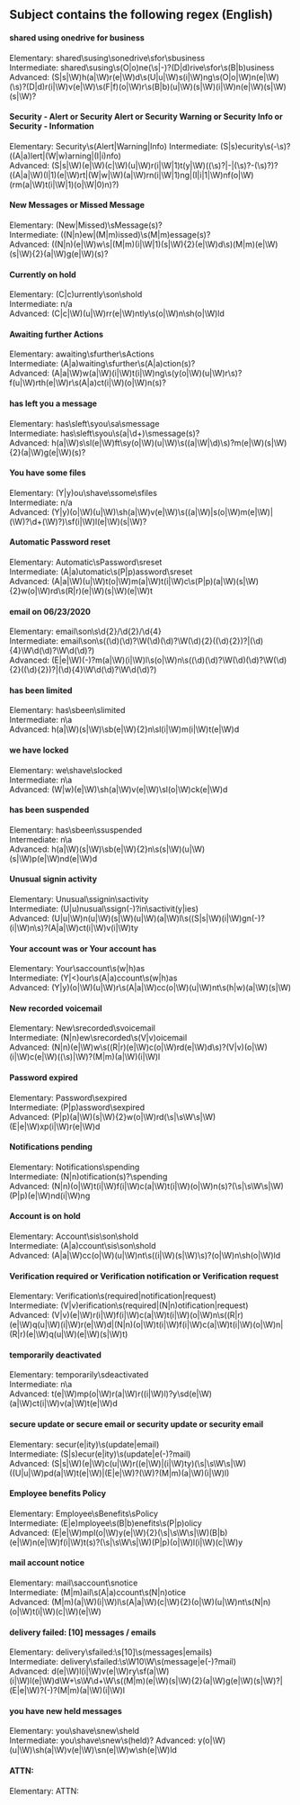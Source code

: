 ## Subject contains the following regex (English)

#### shared using onedrive for business
Elementary: shared\susing\sonedrive\sfor\sbusiness  
Intermediate: shared\susing\s(O|o)ne(\s|-)?(D|d)rive\sfor\s(B|b)usiness  
Advanced: (S|s|\W)h(a|\W)r(e|\W)d\s(U|u|\W)s(i|\W)ng\s(O|o|\W)n(e|\W)(\s)?(D|d)r(i|\W)v(e|\W)\s(F|f)(o|\W)r\s(B|b)(u|\W)(s|\W)(i|\W)n(e|\W)(s|\W)(s|\W)?
#### Security - Alert or Security Alert or Security Warning or Security Info or Security - Information
Elementary: Security\s(Alert|Warning|Info) 
Intermediate: (S|s)ecurity\s(\-\s)?((A|a)lert|(W|w)arning|(I|i)nfo)    
Advanced: (S|s|\W)(e|\W)(c|\W)(u|\W)r(i|\W|1)t(y|\W)((\s)?|-|(\s)?-(\s)?)?((A|a|\W)(l|1)(e|\W)rt|(W|w|\W)(a|\W)rn(i|\W|1)ng|(I|i|1|\W)nf(o|\W)(rm(a|\W)t(i|\W|1)(o|\W|0)n)?)
#### New Messages or Missed Message
Elementary: (New|Missed)\sMessage(s)?  
Intermediate: ((N|n)ew|(M|m)issed)\s(M|m)essage(s)?  
Advanced: ((N|n)(e|\W)w\s|(M|m)(i|\W|1)(s|\W){2}(e|\W)d\s)(M|m)(e|\W)(s|\W){2}(a|\W)g(e|\W)(s)?
#### Currently on hold  
Elementary: (C|c)urrently\son\shold  
Intermediate: n/a  
Advanced: (C|c|\W)(u|\W)rr(e|\W)ntly\s(o|\W)n\sh(o|\W)ld
#### Awaiting further Actions 
Elementary: awaiting\sfurther\sActions  
Intermediate: (A|a)waiting\sfurther\s(A|a)ction(s)?  
Advanced: (A|a|\W)w(a|\W)(i|\W)t(i|\W)ng\s(y(o|\W)(u|\W)r\s)?f(u|\W)rth(e|\W)r\s(A|a)ct(i|\W)(o|\W)n(s)?
#### has left you a message
Elementary: has\sleft\syou\sa\smessage  
Intermediate: has\sleft\syou\s(a|\d+)\smessage(s)?  
Advanced: h(a|\W)s\sl(e|\W)ft\sy(o|\W)(u|\W)\s((a|\W|\d)\s)?m(e|\W)(s|\W){2}(a|\W)g(e|\W)(s)?
#### You have some files
Elementary: (Y|y)ou\shave\ssome\sfiles  
Intermediate: n/a  
Advanced: (Y|y)(o|\W)(u|\W)\sh(a|\W)v(e|\W)\s((a|\W)|s(o|\W)m(e|\W)|(\W)?\d+(\W)?)\sf(i|\W)l(e|\W)(s|\W)?
#### Automatic Password reset
Elementary: Automatic\sPassword\sreset  
Intermediate: (A|a)utomatic\s(P|p)assword\sreset  
Advanced: (A|a|\W)(u|\W)t(o|\W)m(a|\W)t(i|\W)c\s(P|p)(a|\W)(s|\W){2}w(o|\W)rd\s(R|r)(e|\W)(s|\W)(e|\W)t
#### email on 06/23/2020
Elementary: email\son\s\d{2}\/\d{2}\/\d{4}  
Intermediate: email\son\s((\d)(\d)?\W(\d)(\d)?\W(\d){2}((\d){2})?|(\d){4}\W\d(\d)?\W\d(\d)?)  
Advanced: (E|e|\W)(-)?m(a|\W)(i|\W)l\s(o|\W)n\s((\d)(\d)?\W(\d)(\d)?\W(\d){2}((\d){2})?|(\d){4}\W\d(\d)?\W\d(\d)?)
#### has been limited
Elementary: has\sbeen\slimited  
Intermediate: n\a  
Advanced: h(a|\W)(s|\W)\sb(e|\W){2}n\sl(i|\W)m(i|\W)t(e|\W)d
#### we have locked
Elementary: we\shave\slocked  
Intermediate: n\a  
Advanced: (W|w)(e|\W)\sh(a|\W)v(e|\W)\sl(o|\W)ck(e|\W)d
#### has been suspended
Elementary: has\sbeen\ssuspended  
Intermediate: n\a  
Advanced: h(a|\W)(s|\W)\sb(e|\W){2}n\s(s|\W)(u|\W)(s|\W)p(e|\W)nd(e|\W)d
#### Unusual signin activity
Elementary: Unusual\ssignin\sactivity  
Intermediate: (U|u)nusual\ssign(-)?in\sactivit(y|ies)  
Advanced: (U|u|\W)n(u|\W)(s|\W)(u|\W)(a|\W)l\s((S|s|\W)(i|\W)gn(-)?(i|\W)n\s)?(A|a|\W)ct(i|\W)v(i|\W)ty
#### Your account was or Your account has
Elementary: Your\saccount\s(w|h)as  
Intermediate: (Y|<)our\s(A|a)ccount\s(w|h)as  
Advanced: (Y|y)(o|\W)(u|\W)r\s(A|a|\W)cc(o|\W)(u|\W)nt\s(h|w)(a|\W)(s|\W)
#### New recorded voicemail
Elementary: New\srecorded\svoicemail  
Intermediate: (N|n)ew\srecorded\s(V|v)oicemail  
Advanced: (N|n)(e|\W)w\s((R|r)(e|\W)c(o|\W)rd(e|\W)d\s)?(V|v)(o|\W)(i|\W)c(e|\W)((\s)|\W)?(M|m)(a|\W)(i|\W)l
#### Password expired
Elementary: Password\sexpired  
Intermediate: (P|p)assword\sexpired  
Advanced: (P|p)(a|\W)(s|\W){2}w(o|\W)rd(\s|\s\W\s|\W)(E|e|\W)xp(i|\W)r(e|\W)d
#### Notifications pending
Elementary: Notifications\spending  
Intermediate: (N|n)otification(s)?\spending  
Advanced: (N|n)(o|\W)t(i|\W)f(i|\W)c(a|\W)t(i|\W)(o|\W)n(s)?(\s|\s\W\s|\W)(P|p)(e|\W)nd(i|\W)ng
#### Account is on hold
Elementary: Account\sis\son\shold  
Intermediate: (A|a)ccount\sis\son\shold  
Advanced: (A|a|\W)cc(o|\W)(u|\W)nt\s((i|\W)(s|\W)\s)?(o|\W)n\sh(o|\W)ld
#### Verification required or Verification notification or Verification request
Elementary: Verification\s(required|notification|request)  
Intermediate: (V|v)erification\s(required|(N|n)otification|request)  
Advanced: (V|v)(e|\W)r(i|\W)f(i|\W)c(a|\W)t(i|\W)(o|\W)n\s((R|r)(e|\W)q(u|\W)(i|\W)r(e|\W)d|(N|n)(o|\W)t(i|\W)f(i|\W)c(a|\W)t(i|\W)(o|\W)n|(R|r)(e|\W)q(u|\W)(e|\W)(s|\W)t)
#### temporarily deactivated
Elementary: temporarily\sdeactivated  
Intermediate: n\a  
Advanced: t(e|\W)mp(o|\W)r(a|\W)r((i|\W)l)?y\sd(e|\W)(a|\W)ct(i|\W)v(a|\W)t(e|\W)d
#### secure update or secure email or security update or security email
Elementary: secur(e|ity)\s(update|email)  
Intermediate: (S|s)ecur(e|ity)\s(update|e(\-)?mail)  
Advanced: (S|s|\W)(e|\W)c(u|\W)r((e|\W)|(i|\W)ty)(\s|\s\W\s|\W)((U|u|\W)pd(a|\W)t(e|\W)|(E|e|\W)?(\W)?(M|m)(a|\W)(i|\W)l)
#### Employee benefits Policy
Elementary: Employee\sBenefits\sPolicy  
Intermediate: (E|e)mployee\s(B|b)enefits\s(P|p)olicy  
Advanced: (E|e|\W)mpl(o|\W)y(e|\W){2}(\s|\s\W\s|\W)(B|b)(e|\W)n(e|\W)f(i|\W)t(s)?(\s|\s\W\s|\W)(P|p)(o|\W)l(i|\W)(c|\W)y
#### mail account notice
Elementary: mail\saccount\snotice  
Intermediate: (M|m)ail\s(A|a)ccount\s(N|n)otice  
Advanced: (M|m)(a|\W)(i|\W)l\s(A|a|\W)(c|\W){2}(o|\W)(u|\W)nt\s(N|n)(o|\W)t(i|\W)(c|\W)(e|\W)
#### delivery failed: [10] messages / emails
Elementary: delivery\sfailed\:\s\[10\]\s(messages|emails)  
Intermediate: delivery\sfailed\:\s\W10\W\s(message|e(\-)?mail)  
Advanced: d(e|\W)l(i|\W)v(e|\W)ry\sf(a|\W)(i|\W)l(e|\W)d\W+\s\W\d+\W\s((M|m)(e|\W)(s|\W){2}(a|\W)g(e|\W)(s|\W)?|(E|e|\W)?(\-)?(M|m)(a|\W)(i|\W)l  
#### you have new held messages
Elementary: you\shave\snew\sheld  
Intermediate: you\shave\snew\s(held)? 
Advanced: y(o|\W)(u|\W)\sh(a|\W)v(e|\W)\sn(e|\W)w\sh(e|\W)ld 
#### ATTN:
Elementary: ATTN\:
